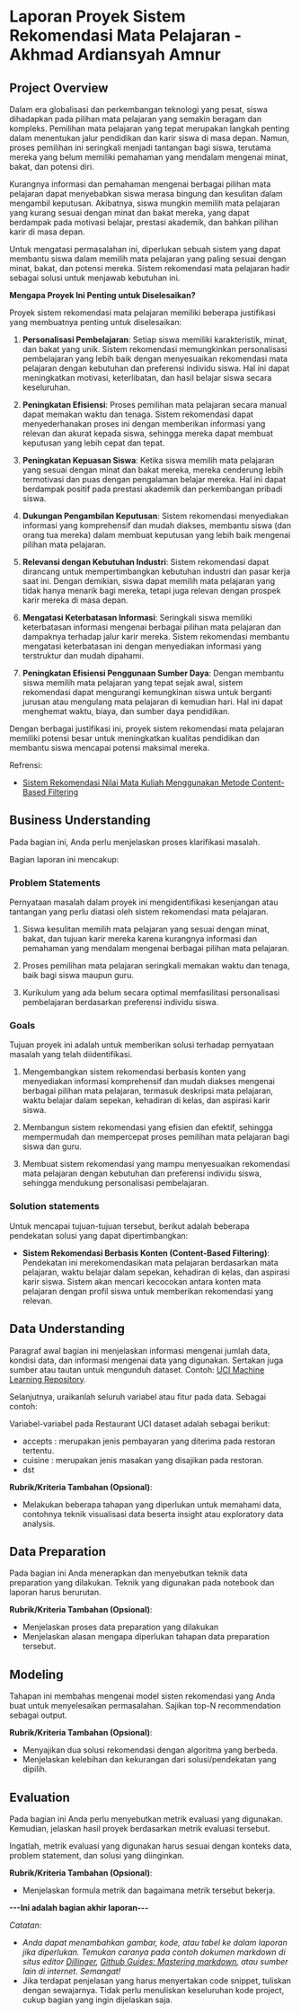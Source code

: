 # Laporan Proyek Sistem Rekomendasi Mata Pelajaran - Akhmad Ardiansyah Amnur

## Project Overview

Dalam era globalisasi dan perkembangan teknologi yang pesat, siswa dihadapkan pada pilihan mata pelajaran yang semakin beragam dan kompleks. Pemilihan mata pelajaran yang tepat merupakan langkah penting dalam menentukan jalur pendidikan dan karir siswa di masa depan. Namun, proses pemilihan ini seringkali menjadi tantangan bagi siswa, terutama mereka yang belum memiliki pemahaman yang mendalam mengenai minat, bakat, dan potensi diri.

Kurangnya informasi dan pemahaman mengenai berbagai pilihan mata pelajaran dapat menyebabkan siswa merasa bingung dan kesulitan dalam mengambil keputusan. Akibatnya, siswa mungkin memilih mata pelajaran yang kurang sesuai dengan minat dan bakat mereka, yang dapat berdampak pada motivasi belajar, prestasi akademik, dan bahkan pilihan karir di masa depan.

Untuk mengatasi permasalahan ini, diperlukan sebuah sistem yang dapat membantu siswa dalam memilih mata pelajaran yang paling sesuai dengan minat, bakat, dan potensi mereka. Sistem rekomendasi mata pelajaran hadir sebagai solusi untuk menjawab kebutuhan ini.

**Mengapa Proyek Ini Penting untuk Diselesaikan?**

Proyek sistem rekomendasi mata pelajaran memiliki beberapa justifikasi yang membuatnya penting untuk diselesaikan:

1. **Personalisasi Pembelajaran**: Setiap siswa memiliki karakteristik, minat, dan bakat yang unik. Sistem rekomendasi memungkinkan personalisasi pembelajaran yang lebih baik dengan menyesuaikan rekomendasi mata pelajaran dengan kebutuhan dan preferensi individu siswa. Hal ini dapat meningkatkan motivasi, keterlibatan, dan hasil belajar siswa secara keseluruhan.

2. **Peningkatan Efisiensi**: Proses pemilihan mata pelajaran secara manual dapat memakan waktu dan tenaga. Sistem rekomendasi dapat menyederhanakan proses ini dengan memberikan informasi yang relevan dan akurat kepada siswa, sehingga mereka dapat membuat keputusan yang lebih cepat dan tepat.

3. **Peningkatan Kepuasan Siswa**: Ketika siswa memilih mata pelajaran yang sesuai dengan minat dan bakat mereka, mereka cenderung lebih termotivasi dan puas dengan pengalaman belajar mereka. Hal ini dapat berdampak positif pada prestasi akademik dan perkembangan pribadi siswa.

4. **Dukungan Pengambilan Keputusan**: Sistem rekomendasi menyediakan informasi yang komprehensif dan mudah diakses, membantu siswa (dan orang tua mereka) dalam membuat keputusan yang lebih baik mengenai pilihan mata pelajaran.

5. **Relevansi dengan Kebutuhan Industri**: Sistem rekomendasi dapat dirancang untuk mempertimbangkan kebutuhan industri dan pasar kerja saat ini. Dengan demikian, siswa dapat memilih mata pelajaran yang tidak hanya menarik bagi mereka, tetapi juga relevan dengan prospek karir mereka di masa depan.

6. **Mengatasi Keterbatasan Informasi**: Seringkali siswa memiliki keterbatasan informasi mengenai berbagai pilihan mata pelajaran dan dampaknya terhadap jalur karir mereka. Sistem rekomendasi membantu mengatasi keterbatasan ini dengan menyediakan informasi yang terstruktur dan mudah dipahami.

7. **Peningkatan Efisiensi Penggunaan Sumber Daya**: Dengan membantu siswa memilih mata pelajaran yang tepat sejak awal, sistem rekomendasi dapat mengurangi kemungkinan siswa untuk berganti jurusan atau mengulang mata pelajaran di kemudian hari. Hal ini dapat menghemat waktu, biaya, dan sumber daya pendidikan.

Dengan berbagai justifikasi ini, proyek sistem rekomendasi mata pelajaran memiliki potensi besar untuk meningkatkan kualitas pendidikan dan membantu siswa mencapai potensi maksimal mereka.

Refrensi:

- [Sistem Rekomendasi Nilai Mata Kuliah Menggunakan Metode Content-Based Filtering](http://www.jurnal.upnyk.ac.id/index.php/semnasif/article/view/1148) 

## Business Understanding

Pada bagian ini, Anda perlu menjelaskan proses klarifikasi masalah.

Bagian laporan ini mencakup:

### Problem Statements

Pernyataan masalah dalam proyek ini mengidentifikasi kesenjangan atau tantangan yang perlu diatasi oleh sistem rekomendasi mata pelajaran.

1. Siswa kesulitan memilih mata pelajaran yang sesuai dengan minat, bakat, dan tujuan karir mereka karena kurangnya informasi dan pemahaman yang mendalam mengenai berbagai pilihan mata pelajaran.

2. Proses pemilihan mata pelajaran seringkali memakan waktu dan tenaga, baik bagi siswa maupun guru.

3. Kurikulum yang ada belum secara optimal memfasilitasi personalisasi pembelajaran berdasarkan preferensi individu siswa.

### Goals

Tujuan proyek ini adalah untuk memberikan solusi terhadap pernyataan masalah yang telah diidentifikasi.

1. Mengembangkan sistem rekomendasi berbasis konten yang menyediakan informasi komprehensif dan mudah diakses mengenai berbagai pilihan mata pelajaran, termasuk deskripsi mata pelajaran, waktu belajar dalam sepekan, kehadiran di kelas, dan aspirasi karir siswa.

2. Membangun sistem rekomendasi yang efisien dan efektif, sehingga mempermudah dan mempercepat proses pemilihan mata pelajaran bagi siswa dan guru.

3. Membuat sistem rekomendasi yang mampu menyesuaikan rekomendasi mata pelajaran dengan kebutuhan dan preferensi individu siswa, sehingga mendukung personalisasi pembelajaran.

### Solution statements
Untuk mencapai tujuan-tujuan tersebut, berikut adalah beberapa pendekatan solusi yang dapat dipertimbangkan:

- **Sistem Rekomendasi Berbasis Konten (Content-Based Filtering)**:
    Pendekatan ini merekomendasikan mata pelajaran berdasarkan mata pelajaran, waktu belajar dalam sepekan, kehadiran di kelas, dan aspirasi karir siswa. Sistem akan mencari kecocokan antara konten mata pelajaran dengan profil siswa untuk memberikan rekomendasi yang relevan.

## Data Understanding
Paragraf awal bagian ini menjelaskan informasi mengenai jumlah data, kondisi data, dan informasi mengenai data yang digunakan. Sertakan juga sumber atau tautan untuk mengunduh dataset. Contoh: [UCI Machine Learning Repository](https://archive.ics.uci.edu/ml/datasets/Restaurant+%26+consumer+data).

Selanjutnya, uraikanlah seluruh variabel atau fitur pada data. Sebagai contoh:  

Variabel-variabel pada Restaurant UCI dataset adalah sebagai berikut:
- accepts : merupakan jenis pembayaran yang diterima pada restoran tertentu.
- cuisine : merupakan jenis masakan yang disajikan pada restoran.
- dst

**Rubrik/Kriteria Tambahan (Opsional)**:
- Melakukan beberapa tahapan yang diperlukan untuk memahami data, contohnya teknik visualisasi data beserta insight atau exploratory data analysis.

## Data Preparation
Pada bagian ini Anda menerapkan dan menyebutkan teknik data preparation yang dilakukan. Teknik yang digunakan pada notebook dan laporan harus berurutan.

**Rubrik/Kriteria Tambahan (Opsional)**: 
- Menjelaskan proses data preparation yang dilakukan
- Menjelaskan alasan mengapa diperlukan tahapan data preparation tersebut.

## Modeling
Tahapan ini membahas mengenai model sisten rekomendasi yang Anda buat untuk menyelesaikan permasalahan. Sajikan top-N recommendation sebagai output.

**Rubrik/Kriteria Tambahan (Opsional)**: 
- Menyajikan dua solusi rekomendasi dengan algoritma yang berbeda.
- Menjelaskan kelebihan dan kekurangan dari solusi/pendekatan yang dipilih.

## Evaluation
Pada bagian ini Anda perlu menyebutkan metrik evaluasi yang digunakan. Kemudian, jelaskan hasil proyek berdasarkan metrik evaluasi tersebut.

Ingatlah, metrik evaluasi yang digunakan harus sesuai dengan konteks data, problem statement, dan solusi yang diinginkan.

**Rubrik/Kriteria Tambahan (Opsional)**: 
- Menjelaskan formula metrik dan bagaimana metrik tersebut bekerja.

**---Ini adalah bagian akhir laporan---**

_Catatan:_
- _Anda dapat menambahkan gambar, kode, atau tabel ke dalam laporan jika diperlukan. Temukan caranya pada contoh dokumen markdown di situs editor [Dillinger](https://dillinger.io/), [Github Guides: Mastering markdown](https://guides.github.com/features/mastering-markdown/), atau sumber lain di internet. Semangat!_
- Jika terdapat penjelasan yang harus menyertakan code snippet, tuliskan dengan sewajarnya. Tidak perlu menuliskan keseluruhan kode project, cukup bagian yang ingin dijelaskan saja.